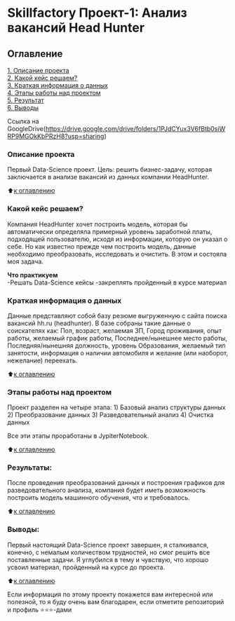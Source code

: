 # Skillfactory Проект-1: Анализ вакансий Head Hunter

## Оглавление  
[1. Описание проекта](https://github.com/KarpovGm/.../README.md#Описание-проекта)  
[2. Какой кейс решаем?](https://github.com/KarpovGm/.../README.md#Какой-кейс-решаем)  
[3. Краткая информация о данных](https://github.com/.../README.md#Краткая-информация-о-данных)  
[4. Этапы работы над проектом](https://github.com/KarpovGm/.../README.md#Этапы-работы-над-проектом)  
[5. Результат](https://github.com/KarpovGm/.../README.md#Результат)    
[6. Выводы](https://github.com/KarpovGm/.../README.md#Выводы) 

Ссылка на GoogleDrive(https://drive.google.com/drive/folders/1PJdCYux3V6fBtb0siWRP9MGOkKbPRzH8?usp=sharing)

### Описание проекта    
Первый Data-Science проект. Цель: решить бизнес-задачу, которая заключается в анализе вакансий из данных компании HeadHunter.

:arrow_up:[к оглавлению](_)


### Какой кейс решаем?    
Компания HeadHunter хочет построить модель, которая бы автоматически определяла примерный уровень заработной платы, подходящей пользователю, исходя из информации, которую он указал о себе. Но как известно прежде чем построить модель, данные необходимо преобразовать, исследовать и очистить. В этом и состояла моя задача.

**Что практикуем**     
    -Решать Data-Science кейсы
    -закреплять пройденный в курсе материал


### Краткая информация о данных
Данные представляют собой базу резюме выгруженную с сайта поиска вакансий hh.ru (headhunter).
В базе собраны такие данные о соискателях как: Пол, возраст, желаемая ЗП, Город проживания, опыт работы, желаемый график работы, Последнее/нынешнее место работы, Последняя/нынешняя должность, уровень Образования, желаемый тип занятости, информация о наличии автомобиля и желание (или наоборот, нежелание) переехать.
  
:arrow_up:[к оглавлению](https://github.com/KarpovGm/AdvancedGuessingGame/blob/main/README.md#Оглавление)


### Этапы работы над проектом  
Проект разделен на четыре этапа:
    1) Базовый анализ структуры данных
    2) Преобразование данных
    3) Разведовательный анализ 
    4) Очистка данных

Все эти этапы проработаны в JypiterNotebook.

:arrow_up:[к оглавлению](https://github.com/KarpovGm/AdvancedGuessingGame/blob/main/README.md#Оглавление)


### Результаты:  
После проведения преобразований данных и построения графиков для разведовательного анализа, компания будет иметь возможность построить модель машинного обучения, что и требовалось.

:arrow_up:[к оглавлению](https://github.com/KarpovGm/AdvancedGuessingGame/blob/main/README.md#Оглавление)


### Выводы:  
Первый настоящий Data-Science проект завершен, я сталкивался, конечно, с немалым количеством трудностей, но смог решить все поставленные задачи. Я углубился в тему и чувствую, что хорошо усвоил материал, пройденный на курсе до проекта.

:arrow_up:[к оглавлению](https://github.com/KarpovGm/AdvancedGuessingGame/blob/main/README.md#Оглавление)


Если информация по этому проекту покажется вам интересной или полезной, то я буду очень вам благодарен, если отметите репозиторий и профиль ⭐️⭐️⭐️-дами